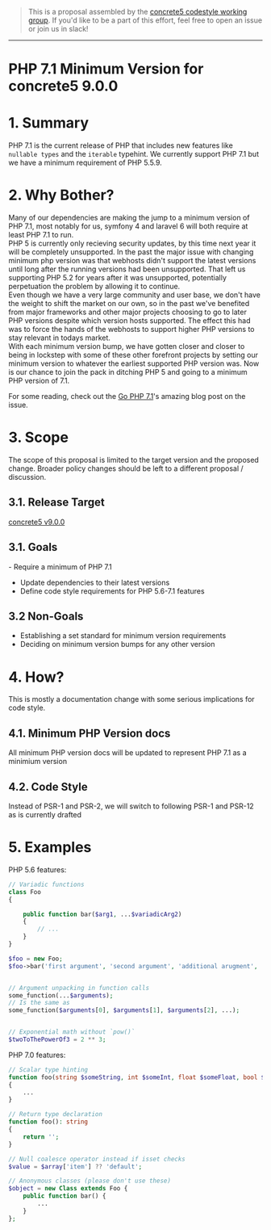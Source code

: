 >This is a proposal assembled by the [concrete5 codestyle working group][github-link]. If you'd like to be a part of this
effort, feel free to open an issue or join us in slack!

---
# PHP 7.1 Minimum Version for concrete5 9.0.0

# 1. Summary
PHP 7.1 is the current release of PHP that includes new features like `nullable types` and the `iterable` typehint.
We currently support PHP 7.1 but we have a minimum requirement of PHP 5.5.9.

# 2. Why Bother?
Many of our dependencies are making the jump to a minimum version of PHP 7.1, most notably for us, symfony 4 and laravel 6
will both require at least PHP 7.1 to run.  
PHP 5 is currently only recieving security updates, by this time next year it will be completely unsupported. In the past
the major issue with changing minimum php version was that webhosts didn't support the latest versions until long after
the running versions had been unsupported. That left us supporting PHP 5.2 for years after it was unsupported, potentially
perpetuation the problem by allowing it to continue.  
Even though we have a very large community and user base, we don't have the weight to shift the market on our own, so in
the past we've benefited from major frameworks and other major projects choosing to go to later PHP versions despite which
version hosts supported. The effect this had was to force the hands of the webhosts to support higher PHP versions to stay
relevant in todays market.  
With each minimum version bump, we have gotten closer and closer to being in lockstep with some of these other forefront
projects by setting our minimum version to whatever the earliest supported PHP version was. Now is our chance to join the
pack in ditching PHP 5 and going to a minimum PHP version of 7.1.

For some reading, check out the [Go PHP 7.1][gophp71]'s amazing blog post on the issue. 

# 3. Scope
The scope of this proposal is limited to the target version and the proposed change. Broader policy changes should be left
to a different proposal / discussion.

## 3.1. Release Target
[concrete5 v9.0.0][version-milestone]

## 3.1. Goals

- Require a minimum of PHP 7.1 
- Update dependencies to their latest versions
- Define code style requirements for PHP 5.6-7.1 features

## 3.2 Non-Goals

- Establishing a set standard for minimum version requirements
- Deciding on minimum version bumps for any other version

# 4. How?
This is mostly a documentation change with some serious implications for code style.

## 4.1. Minimum PHP Version docs
All minimum PHP version docs will be updated to represent PHP 7.1 as a minimium version

## 4.2. Code Style
Instead of PSR-1 and PSR-2, we will switch to following PSR-1 and PSR-12 as is currently drafted

# 5. Examples

PHP 5.6 features:
```php
// Variadic functions
class Foo
{

    public function bar($arg1, ...$variadicArg2)
    {
        // ...
    }
}

$foo = new Foo;
$foo->bar('first argument', 'second argument', 'additional arugment', ...);


// Argument unpacking in function calls
some_function(...$arguments);
// Is the same as
some_function($arguments[0], $arguments[1], $arguments[2], ...);


// Exponential math without `pow()`
$twoToThePowerOf3 = 2 ** 3;
```

PHP 7.0 features:
```php
// Scalar type hinting
function foo(string $someString, int $someInt, float $someFloat, bool $someBool)
{
    ...
}

// Return type declaration
function foo(): string
{
    return '';
}

// Null coalesce operator instead if isset checks
$value = $array['item'] ?? 'default';

// Anonymous classes (please don't use these)
$object = new Class extends Foo {
    public function bar() {
        ...
    }
};
```
[github-link]: https://github.com/buttress/concrete5_codestyle_wg
[version-milestone]: https://github.com/concrete5/concrete5/milestones
[gophp71]: https://www.tomasvotruba.cz/blog/2017/06/05/go-php-71/
